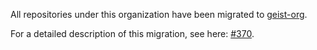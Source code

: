 All repositories under this organization have been migrated to [geist-org](https://github.com/geist-org/).

For a detailed description of this migration, see here: [#370](https://github.com/geist-org/react/issues/370).
